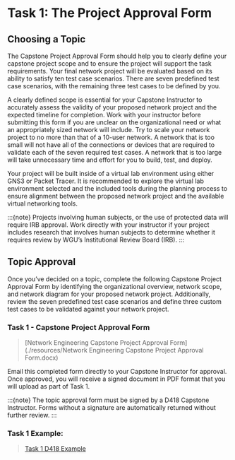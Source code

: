 # Task 1: The Project Approval Form

## Choosing a Topic

The Capstone Project Approval Form should help you to clearly define your capstone project scope and to ensure the project will support the task requirements. Your final network project will be evaluated based on its ability to satisfy ten test case scenarios. There are seven predefined test case scenarios, with the remaining three test cases to be defined by you. 

A clearly defined scope is essential for your Capstone Instructor to accurately assess the validity of your proposed network project and the expected timeline for completion. Work with your instructor before submitting this form if you are unclear on the organizational need or what an appropriately sized network will include. Try to scale your network project to no more than that of a 10-user network. A network that is too small will not have all of the connections or devices that are required to validate each of the seven required test cases. A network that is too large will take unnecessary time and effort for you to build, test, and deploy.  

Your project will be built inside of a virtual lab environment using either GNS3 or Packet Tracer. It is recommended to explore the virtual lab environment selected and the included tools during the planning process to ensure alignment between the proposed network project and the available virtual networking tools.

:::{note}
Projects involving human subjects, or the use of protected data will require IRB approval. Work directly with your instructor if your project includes research that involves human subjects to determine whether it requires review by WGU’s Institutional Review Board (IRB).
:::

## Topic Approval

Once you’ve decided on a topic, complete the following Capstone Project Approval Form by identifying the organizational overview, network scope, and network diagram for your proposed network project. Additionally, review the seven predefined test case scenarios and define three custom test cases to be validated against your network project.

### Task 1 - Capstone Project Approval Form

> [Network Engineering Capstone Project Approval Form](./resources/Network Engineering Capstone Project Approval Form.docx)

Email this completed form directly to your Capstone Instructor for approval. Once approved, you will receive a signed document in PDF format that you will upload as part of Task 1.

:::{note}
The topic approval form must be signed by a D418 Capstone Instructor. Forms without a signature are automatically returned without further review.
:::

### Task 1 Example:

> [Task 1 D418 Example](LINK)
